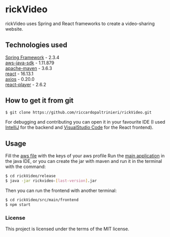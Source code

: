 # rickVideo
rickVideo uses Spring and React frameworks to create a video-sharing website.

## Technologies used
[Spring Framework](https://spring.io/) - 2.3.4    
[aws-java-sdk](https://mvnrepository.com/artifact/com.amazonaws/aws-java-sdk/1.11.879) - 1.11.879     
[apache-maven](http://maven.apache.org/download.cgi) - 3.6.3  
[react](https://github.com/facebook/create-react-app) - 16.13.1     
[axios](https://github.com/axios/axios) - 0.20.0      
[react-player](https://github.com/CookPete/react-player) - 2.6.2

## How to get it from git
```sh
$ git clone https://github.com/riccardopaltrinieri/rickVideo.git
```
For debugging and contributing you can open it in your favourite IDE (I used 
[IntelliJ](https://www.jetbrains.com/idea/download/#section=windows) 
for the backend and [VisualStudio Code](https://code.visualstudio.com/Download)
for the React frontend).
    
## Usage
Fill the [aws file](src/main/resources/aws.properties) with the keys of your aws profile
Run the [main application](src/main/java/com/rickpalt/rickvideo/RickVideoApplication.java)
in the java IDE, or you can create the jar with maven and run it in the terminal with the command:
```sh
$ cd rickVideo/release
$ java -jar rickvideo-[last-version].jar
```
Then you can run the frontend with another terminal:
```sh
$ cd rickVideo/src/main/frontend
$ npm start
```


### License
This project is licensed under the terms of the MIT license.

